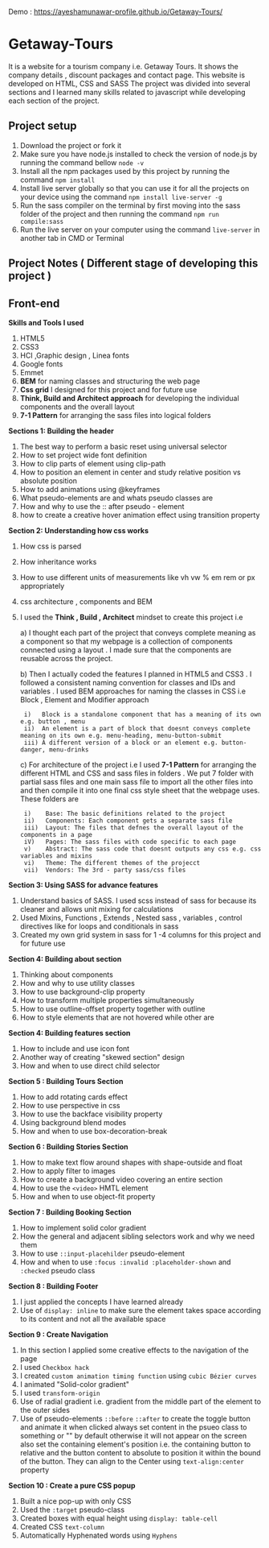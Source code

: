 Demo : https://ayeshamunawar-profile.github.io/Getaway-Tours/
# Getaway-Tours

It is a website for a tourism company i.e. Getaway Tours. It shows the company details , discount packages and contact
page. This website is developed on HTML, CSS and SASS The project was divided into several sections and I learned many
skills related to javascript while developing each section of the project.

## **Project setup**

1) Download the project or fork it
2) Make sure you have node.js installed to check the version of node.js by running the command bellow
   `node -v`
3) Install all the npm packages used by this project by running the command
   `npm install`
4) Install live server globally so that you can use it for all the projects on your device using the
   command `npm install live-server -g`
5) Run the sass compiler on the terminal by first moving into the sass folder of the project and then running the
   command `npm run compile:sass`
6) Run the live server on your computer using the command `live-server` in another tab in CMD or Terminal

## **Project Notes ( Different stage of developing this project )**

## Front-end

**Skills and Tools I used**

1) HTML5
2) CSS3
3) HCI ,Graphic design , Linea fonts
4) Google fonts
5) Emmet
6) **BEM** for naming classes and structuring the web page
7) **Css grid** I designed for this project and for future use
8) **Think, Build and Architect approach** for developing the individual components and the overall layout
9) **7-1 Pattern** for arranging the sass files into logical folders

**Sections 1: Building the header**

1) The best way to perform a basic reset using universal selector
2) How to set project wide font definition
3) How to clip parts of element using clip-path
4) How to position an element in center and study relative position vs absolute position
5) How to add animations using @keyframes
5) What pseudo-elements are and whats pseudo classes are
6) How and why to use the :: after pseudo - element
7) how to create a creative hover animation effect using transition property

**Section 2: Understanding how css works**

1) How css is parsed
2) How inheritance works
3) How to use different units of measurements like vh vw % em rem or px appropriately
4) css architecture , components and BEM
5) I used the **Think , Build , Architect** mindset to create this project i.e

   a) I thought each part of the project that conveys complete meaning as a component so that my webpage is a collection
   of components connected using a layout . I made sure that the components are reusable across the project.

   b) Then I actually coded the features I planned in HTML5 and CSS3 . I followed a consistent naming convention for
   classes and IDs and variables . I used BEM approaches for naming the classes in CSS i.e Block , Element and Modifier
   approach

        i)   Block is a standalone component that has a meaning of its own e.g. button , menu
        ii)  An element is a part of block that doesnt conveys complete meaning on its own e.g. menu-heading, menu-button-submit
        iii) A different version of a block or an element e.g. button-danger, menu-drinks

   c) For architecture of the project i.e I used **7-1 Pattern** for arranging the different HTML and CSS and sass files
   in folders . We put 7 folder with partial sass files and one main sass file to import all the other files into and
   then compile it into one final css style sheet that the webpage uses. These folders are

        i)    Base: The basic definitions related to the project
        ii)   Components: Each component gets a separate sass file 
        iii)  Layout: The files that defnes the overall layout of the components in a page 
        iV)   Pages: The sass files with code specific to each page 
        v)    Abstract: The sass code that doesnt outputs any css e.g. css variables and mixins 
        vi)   Theme: The different themes of the projecct
        vii)  Vendors: The 3rd - party sass/css files

**Section 3: Using SASS for advance features**

1) Understand basics of SASS. I used scss instead of sass for because its cleaner and allows unit mixing for
   calculations
2) Used Mixins, Functions , Extends , Nested sass , variables , control directives like for loops and conditionals in
   sass
3) Created my own grid system in sass for 1 -4 columns for this project and for future use

**Section 4: Building about section**

1) Thinking about components
2) How and why to use utility classes
3) How to use background-clip property
4) How to transform multiple properties simultaneously
5) How to use outline-offset property together with outline
6) How to style elements that are not hovered while other are

**Section 4: Building features section**

1) How to include and use icon font
2) Another way of creating "skewed section" design
3) How and when to use direct child selector 

**Section 5 : Building Tours Section** 
1) How to add rotating cards effect
2) How to use perspective in css
3) How to use the backface visibility property
4) Using background blend modes
5) How and when to use box-decoration-break

**Section 6 : Building Stories Section**
1) How to make text flow around shapes with shape-outside and float 
2) How to apply filter to images
3) How to create a background video covering an entire section
4) How to use the `<video>` HMTL element 
5) How and when to use object-fit property

**Section 7 : Building Booking Section**
1) How to implement solid color gradient 
2) How the general and adjacent sibling selectors work and why we need them 
3) How to use `::input-placehilder` pseudo-element
4) How and when to use `:focus :invalid :placeholder-shown` and` :checked` pseudo class

**Section 8 : Building Footer**
1) I just applied the concepts I have learned already
2) Use of `display: inline` to make sure the element takes space according to its content and not all the available space 

**Section 9 : Create Navigation**
1) In this section I applied some creative effects to the navigation of the page 
2) I used `Checkbox hack`
3) I created `custom animation timing function` using `cubic Bézier curves`
4) I animated "Solid-color gradient"
5) I used `transform-origin`
6) Use of radial gradient i.e. gradient from the middle part of the element to the outer sides 
7) Use of pseudo-elements `::before` `::after` to create the toggle button and animate it when clicked always set content in the psueo class to something or "" by default otherwise it will not appear on the screen also set the containing element's position i.e. the containing button to relative and the button content to absolute to position it within the bound of the button. They can align to the Center using `text-align:center` property

**Section 10 : Create a pure CSS popup**
1) Built a nice pop-up with only CSS
2) Used the `:target` pseudo-class 
3) Created boxes with equal height using `display: table-cell`
4) Created CSS `text-column`
5) Automatically Hyphenated words using `Hyphens`